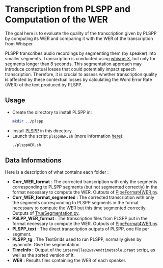 # Transcription from PLSPP and Computation of the WER

The goal here is to evaluate the quality of the transcription given by PLSPP by computing its WER and comparing it with the WER of the transcription from Whisper.   

PLSPP transcribes audio recordings by segmenting them (by speaker) into smaller segments. Transcription is conducted using [whisperX](https://github.com/m-bain/whisperX), but only for segments longer than 8 seconds. This segmentation approach may introduce contextual losses that could potentially impact speech transcription. Therefore, it is crucial to assess whether transcription quality is affected by these contextual losses by calculating the Word Error Rate (WER) of the text produced by PLSPP.

## Usage

* Create the directory to install PLSPP in:
    ```bash
    mkdir ../plspp
    ```
* Install [PLSPP](https://gricad-gitlab.univ-grenoble-alpes.fr/lidilem/plspp) in this directory.
* Launch the script `plsppWER.sh` (more information [here](../Scripts/README.md#plsppWER)):
    ```bash
    ./plsppWER.sh
    ```

## Data Informations
Here is a description of what contains each folder : 
* **Corr_WER_format** : The corrected transcription with only the segments corresponding to PLSPP segments (but not segmented correctly) in the format necessary to compute the WER. Outputs of [PipeFormat4WER.py](../Python_Programs/README.md#PipeFormat4WER).  
* **Corr_WER_format_segmented** : The corrected transcription with only the segments corresponding to PLSPP segments in the format necessary to compute the WER but this time segmented correctly. Outputs of [TrueSegmentation.py](../Python_Programs/README.md#TrueSegmentation).
* **PSLPP_WER_format** : The transcription files from PLSPP put in the format necessary to compute the WER. Outputs of [PipeFormat4WER.py](../Python_Programs/README.md#PipeFormat4WER).  
* **PLSPP_text** : The direct transcription outputs of PLSPP, one file per segment.   
* **PLSPP_tg** : The TextGrids used to run PLSPP, normally given by pyannote. Give the segmentation.  
* **TimeInfo** : Output of the `intervalles2wavAndtimetable.praat` script, as well as the sorted version of it.  
* **WER** : Results files containing the WER of each speaker.  
